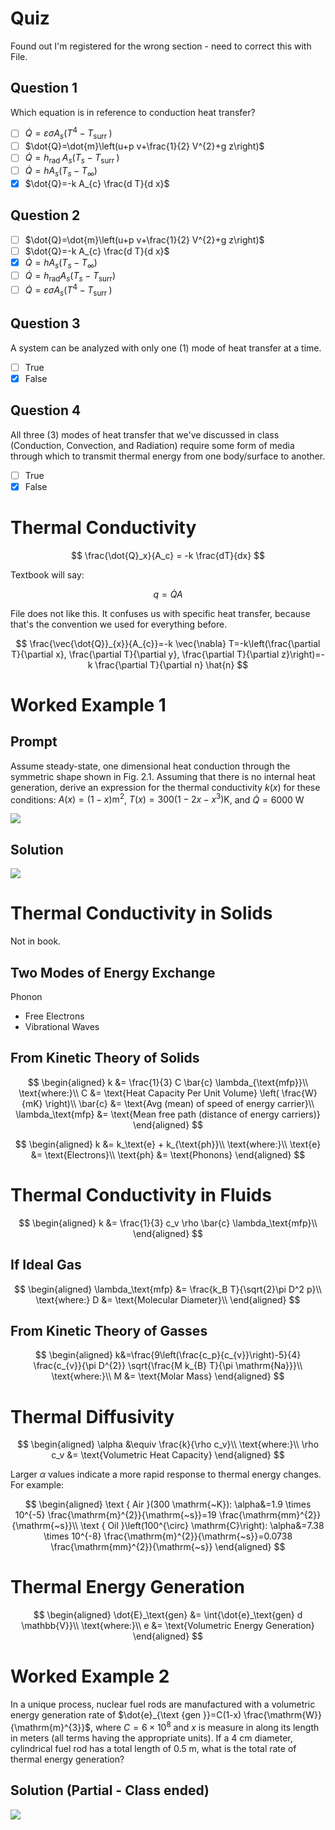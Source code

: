 # Quiz

Found out I'm registered for the wrong section - need to correct this with File.

## Question 1

Which equation is in reference to conduction heat transfer?

- [ ] $\dot{Q}=\varepsilon \sigma A_{s}\left(T^{4}-T_{\text {surr }}\right)$
- [ ] $\dot{Q}=\dot{m}\left(u+p v+\frac{1}{2} V^{2}+g z\right)$
- [ ] $\dot{Q}=h_{\text {rad }} A_{s}\left(T_{s}-T_{\text {surr }}\right)$
- [ ] $\dot{Q}=h A_{s}\left(T_{s}-T_{\infty}\right)$
- [x] $\dot{Q}=-k A_{c} \frac{d T}{d x}$

## Question 2

- [ ] $\dot{Q}=\dot{m}\left(u+p v+\frac{1}{2} V^{2}+g z\right)$
- [ ] $\dot{Q}=-k A_{c} \frac{d T}{d x}$
- [x] $\dot{Q}=h A_{s}\left(T_{s}-T_{\infty}\right)$
- [ ] $\dot{Q}=h_{\mathrm{rad}} A_{s}\left(T_{s}-T_{\mathrm{surr}}\right)$
- [ ] $\dot{Q}=\varepsilon \sigma A_{s}\left(T^{4}-T_{\text {surr }}\right)$

## Question 3

A system can be analyzed with only one (1) mode of heat transfer at a time.

- [ ] True
- [x] False

## Question 4

All three (3) modes of heat transfer that we've discussed in class (Conduction,
Convection, and Radiation) require some form of media through which to transmit
thermal energy from one body/surface to another.

- [ ] True
- [x] False

# Thermal Conductivity

$$
\frac{\dot{Q}_x}{A_c} = -k \frac{dT}{dx}
$$

Textbook will say:

$$
q = \dot{Q}{A}
$$

File does not like this.
It confuses us with specific heat transfer, because that's the convention we used for everything before.

$$
\frac{\vec{\dot{Q}}_{x}}{A_{c}}=-k \vec{\nabla} T=-k\left(\frac{\partial T}{\partial x}, \frac{\partial T}{\partial y}, \frac{\partial T}{\partial z}\right)=-k \frac{\partial T}{\partial n} \hat{n}
$$

# Worked Example 1

## Prompt

Assume steady-state, one dimensional heat conduction through the symmetric shape shown in Fig. 2.1. Assuming that there is no internal heat generation, derive an expression for the thermal conductivity $k(x)$ for these conditions: $A(x)= (1-x) \mathrm{m}^{2}$, $T(x)=300\left(1-2 x-x^{3}\right) \mathrm{K}$, and $\dot{Q}=6000 \mathrm{~W}$

![](https://cdn.mathpix.com/snip/images/hMu2zwdmfRNu0E4akT8kg8ltMA8Fcf_70nq4RJtB81c.original.fullsize.png)

## Solution

![](https://cdn.mathpix.com/snip/images/GOuvVjVefy3CHF5tPMTaCqOI6HvJS1xdLZZG-caGlLY.original.fullsize.png)

# Thermal Conductivity in Solids

Not in book.

## Two Modes of Energy Exchange

Phonon

* Free Electrons
* Vibrational Waves

## From Kinetic Theory of Solids

$$
\begin{aligned}
k &= \frac{1}{3} C \bar{c} \lambda_{\text{mfp}}\\
\text{where:}\\
C &= \text{Heat Capacity Per Unit Volume} \left( \frac{W}{mK} \right)\\
\bar{c} &= \text{Avg (mean) of speed of energy carrier}\\
\lambda_\text{mfp} &= \text{Mean free path (distance of energy carriers)}
\end{aligned}
$$

$$
\begin{aligned}
k &= k_\text{e} + k_{\text{ph}}\\
\text{where:}\\
\text{e} &= \text{Electrons}\\
\text{ph} &= \text{Phonons}
\end{aligned}
$$

# Thermal Conductivity in Fluids

$$
\begin{aligned}
    k &= \frac{1}{3} c_v \rho \bar{c} \lambda_\text{mfp}\\
\end{aligned}
$$

## If Ideal Gas

$$
\begin{aligned}
\lambda_\text{mfp} &= \frac{k_B T}{\sqrt{2}\pi D^2 p}\\
\text{where:}
D &= \text{Molecular Diameter}\\
\end{aligned}
$$

## From Kinetic Theory of Gasses

$$
\begin{aligned}
k&=\frac{9\left(\frac{c_p}{c_{v}}\right)-5}{4} \frac{c_{v}}{\pi D^{2}} \sqrt{\frac{M k_{B} T}{\pi \mathrm{Na}}}\\
\text{where:}\\
M &= \text{Molar Mass}
\end{aligned}
$$

# Thermal Diffusivity

$$
\begin{aligned}
\alpha &\equiv \frac{k}{\rho c_v}\\
\text{where:}\\
\rho c_v &= \text{Volumetric Heat Capacity}
\end{aligned}
$$

Larger $\alpha$ values indicate a more rapid response to thermal energy changes.
For example:

$$
\begin{aligned}
\text { Air }(300 \mathrm{~K}): \alpha&=1.9 \times 10^{-5} \frac{\mathrm{m}^{2}}{\mathrm{~s}}=19 \frac{\mathrm{mm}^{2}}{\mathrm{~s}}\\
\text { Oil }\left(100^{\circ} \mathrm{C}\right): \alpha&=7.38 \times 10^{-8} \frac{\mathrm{m}^{2}}{\mathrm{~s}}=0.0738 \frac{\mathrm{mm}^{2}}{\mathrm{~s}}
\end{aligned}
$$

# Thermal Energy Generation

$$
\begin{aligned}
\dot{E}_\text{gen} &= \int{\dot{e}_\text{gen} d \mathbb{V}}\\
\text{where:}\\
e &= \text{Volumetric Energy Generation}
\end{aligned}
$$

# Worked Example 2

In a unique process, nuclear fuel rods are manufactured with a volumetric energy generation rate of $\dot{e}_{\text {gen }}=C(1-x) \frac{\mathrm{W}}{\mathrm{m}^{3}}$, where $C=6 \times 10^{8}$ and $x$ is measure in along its length in meters (all terms having the appropriate units). If a $4 \mathrm{~cm}$
diameter, cylindrical fuel rod has a total length of $0.5 \mathrm{~m},$ what is the total rate of
thermal energy generation?

## Solution (Partial - Class ended)

![](https://cdn.mathpix.com/snip/images/AqjHDn5RS5qyaqa0uzkhERNpSzqgRcW5n0f_ynvQcFw.original.fullsize.png)